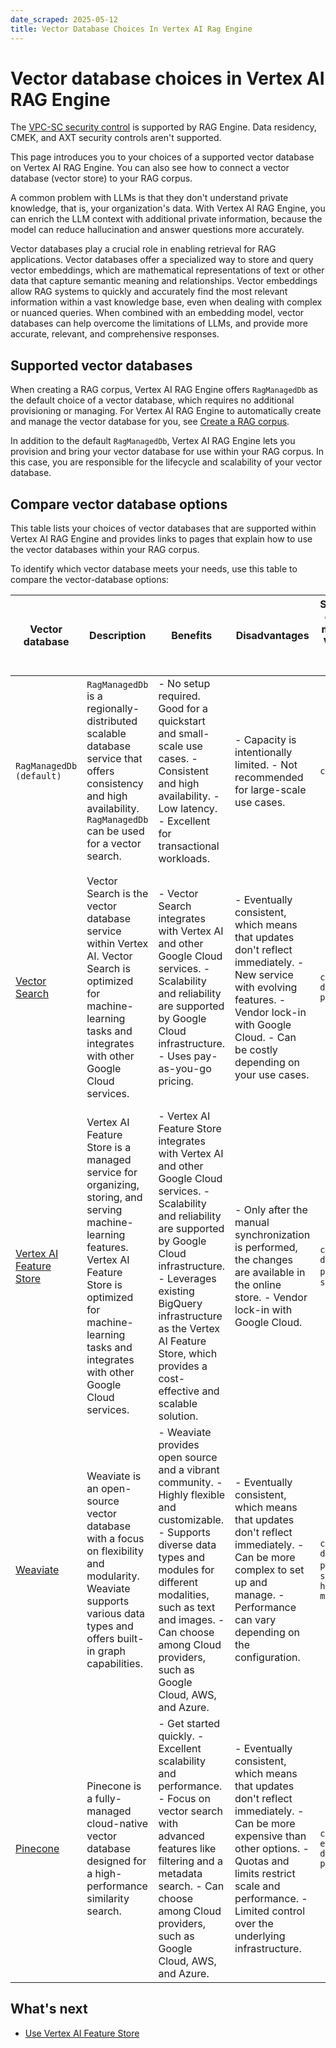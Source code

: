 ```yaml
---
date_scraped: 2025-05-12
title: Vector Database Choices In Vertex AI Rag Engine
---
```


# Vector database choices in Vertex AI RAG Engine 

The [VPC-SC security control](https://cloud.google.com/vertex-ai/generative-ai/docs/security-controls) is
supported by RAG Engine. Data residency, CMEK, and AXT security controls aren't supported.

This page introduces you to your choices of a supported vector database on
Vertex AI RAG Engine. You can also see how to connect a vector database (vector
store) to your RAG corpus.

A common problem with LLMs is that they don't understand private knowledge, that
is, your organization's data. With Vertex AI RAG Engine, you can enrich the LLM
context with additional private information, because the model can reduce
hallucination and answer questions more accurately.

Vector databases play a crucial role in enabling retrieval for RAG applications.
Vector databases offer a specialized way to store and query vector embeddings,
which are mathematical representations of text or other data that capture
semantic meaning and relationships. Vector embeddings allow RAG systems to
quickly and accurately find the most relevant information within a vast
knowledge base, even when dealing with complex or nuanced queries. When combined
with an embedding model, vector databases can help overcome the limitations of
LLMs, and provide more accurate, relevant, and comprehensive responses.

## Supported vector databases

When creating a RAG corpus, Vertex AI RAG Engine offers `RagManagedDb` as the default
choice of a vector database, which requires no additional provisioning or
managing. For Vertex AI RAG Engine to automatically create and manage the vector
database for you, see [Create a RAG
corpus](model-reference/rag-api.md).

In addition to the default `RagManagedDb`, Vertex AI RAG Engine lets you provision
and bring your vector database for use within your RAG corpus. In this case,
you are responsible for the lifecycle and scalability of your vector database.

## Compare vector database options

This table lists your choices of vector databases that are supported within
Vertex AI RAG Engine and provides links to pages that explain how to use the vector
databases within your RAG corpus.

To identify which vector database meets your needs, use this table to compare
the vector-database options:

| Vector database | Description | Benefits | Disadvantages | Supported distance metrics in Vertex AI RAG Engine | Search type | Launch stage in Vertex AI RAG Engine | Production ready | Best for |
| --- | --- | --- | --- | --- | --- | --- | --- | --- |
| `RagManagedDb (default)` | `RagManagedDb` is a regionally-distributed scalable database service that offers consistency and high availability. `RagManagedDb` can be used for a vector search. | - No setup required. Good for a quickstart and small-scale use cases. - Consistent and high availability. - Low latency. - Excellent for transactional workloads. | - Capacity is intentionally limited. - Not recommended for large-scale use cases. | `cosine` | KNN | Preview | | - Quick PoC - ChatBots - RAG apps |
| [Vector Search](rag-engine/use-vertexai-vector-search.md) | Vector Search is the vector database service within Vertex AI. Vector Search is optimized for machine-learning tasks and integrates with other Google Cloud services. | - Vector Search integrates with Vertex AI and other Google Cloud services. - Scalability and reliability are supported by Google Cloud infrastructure. - Uses pay-as-you-go pricing. | - Eventually consistent, which means that updates don't reflect immediately. - New service with evolving features. - Vendor lock-in with Google Cloud. - Can be costly depending on your use cases. | `cosine` `dot-product` | ANN | GA | | - High-volume documents - Enterprise-scale RAG - Managing vector database infrastructure - Existing Google Cloud customers or anyone looking to use multiple Google Cloud services |
| [Vertex AI Feature Store](https://cloud.google.com/vertex-ai/generative-ai/docs/use-feature-store-with-rag) | Vertex AI Feature Store is a managed service for organizing, storing, and serving machine-learning features. Vertex AI Feature Store is optimized for machine-learning tasks and integrates with other Google Cloud services. | - Vertex AI Feature Store integrates with Vertex AI and other Google Cloud services. - Scalability and reliability are supported by Google Cloud infrastructure. - Leverages existing BigQuery infrastructure as the Vertex AI Feature Store, which provides a cost-effective and scalable solution. | - Only after the manual synchronization is performed, the changes are available in the online store. - Vendor lock-in with Google Cloud. | `cosine` `dot-product` `L2 squared` | ANN | Preview | | - High-volume documents - Enterprise-scale RAG - Managing vector database infrastructure - Existing Google Cloud customers or customers looking to use multiple Google Cloud services |
| [Weaviate](https://cloud.google.com/vertex-ai/generative-ai/docs/use-weaviate-db) | Weaviate is an open-source vector database with a focus on flexibility and modularity. Weaviate supports various data types and offers built-in graph capabilities. | - Weaviate provides open source and a vibrant community. - Highly flexible and customizable. - Supports diverse data types and modules for different modalities, such as text and images. - Can choose among Cloud providers, such as Google Cloud, AWS, and Azure. | - Eventually consistent, which means that updates don't reflect immediately. - Can be more complex to set up and manage. - Performance can vary depending on the configuration. | `cosine` `dot-product` `L2 squared` `hamming` `manhattan` | ANN + Hybrid search support | Preview | | - High-volume documents - Enterprise-scale RAG - Managing vector database infrastructure - Existing Weaviate customers |
| [Pinecone](https://cloud.google.com/vertex-ai/generative-ai/docs/use-pinecone) | Pinecone is a fully-managed cloud-native vector database designed for a high-performance similarity search. | - Get started quickly. - Excellent scalability and performance. - Focus on vector search with advanced features like filtering and a metadata search. - Can choose among Cloud providers, such as Google Cloud, AWS, and Azure. | - Eventually consistent, which means that updates don't reflect immediately. - Can be more expensive than other options. - Quotas and limits restrict scale and performance. - Limited control over the underlying infrastructure. | `cosine` `euclidean` `dot-product` | ANN | GA | | - High-volume documents - Enterprise scale RAG - Managing vector database infrastructure - Existing Pinecone customers |

## What's next

- [Use Vertex AI Feature Store](https://cloud.google.com/vertex-ai/generative-ai/docs/use-feature-store-with-rag)